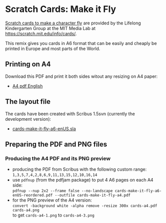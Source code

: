 # Scratch Cards: Make it Fly

[Scratch cards to make a character fly](scratch.mit.edu/fly) are provided by the Lifelong Kindergarten Group at the MIT Media Lab at <https://scratch.mit.edu/info/cards/>.

This remix gives you cards in A6 format that can be easily and cheaply be printed in Europe and most parts of the World.

## Printing on A4

Download this PDF and print it both sides witout any resizing on A4 paper:  

- [A4 pdf English](cards-make-it-fly-a4.pdf)

## The layout file

The cards have been created with Scribus 1.5svn (currently the development version):

- [cards-make-it-fly-a6-enUS.sla](cards-make-it-fly-a6-enUS.sla)

## Preparing the PDF and PNG files

### Producing the A4 PDF and its PNG preview

- producing the PDF from Scribus with the following custom range:  
  `1,3,5,7,4,2,8,6,9,11,13,15,12,10,16,14`
- use `pdfnup` (from the pdfjam package) to put 4 A6 pages on each A4 side:  
  `pdfnup --nup 2x2 --frame false --no-landscape cards-make-it-fly-a6-enUS-reordered.pdf --outfile cards-make-it-fly-a4.pdf`
- for the PNG preview of the A4 version:  
  `convert -background white -alpha remove -resize 300x cards-a4.pdf cards-a4.png`  
  to get `cards-a4-1.png` to `cards-a4-3.png`
